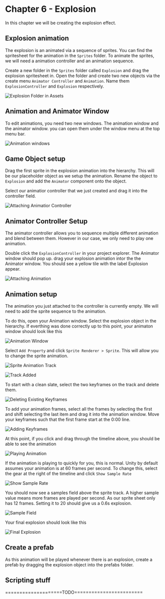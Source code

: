 # Chapter 6 - Explosion

In this chapter we will be creating the explosion effect.

## Explosion animation

The explosion is an animated via a sequence of sprites. You can find the spritesheet for the animation in the `Sprites` folder. To animate the sprites, we will need a animation controller and an animation sequence. 

Create a new folder in the `Sprites` folder called `Explosion` and drag the explosion spritesheet in. Open the folder and create two new objects via the create menu `Animator Controller` and `Animation`. Name them `ExplosionController` and `Explosion` respectively.

![Explosion Folder in Assets](https://github.com/DarkDestry/Unity-GDG-Workshop/blob/master/Docs/Images/Chapter%206/ExplosionFolder.png?raw=true)

## Animation and Animator Window

To edit animations, you need two new windows. The animation window and the animator window. you can open them under the window menu at the top menu bar.

![Animation windows](https://github.com/DarkDestry/Unity-GDG-Workshop/blob/master/Docs/Images/Chapter%206/AnimationWindows.png?raw=true)

## Game Object setup

Drag the first sprite in the explosion animation into the hierarchy. This will be our placeholder object as we setup the animation. Rename the object to `Explosion` and add the `Animator` component onto the object.

Select our animatior controller that we just created and drag it into the controller field. 

![Attaching Animatior Controller](https://github.com/DarkDestry/Unity-GDG-Workshop/blob/master/Docs/Images/Chapter%206/AnimationControllerAttaching.png?raw=true)

## Animator Controller Setup

The animator controller allows you to sequence multiple different animation and blend between them. However in our case, we only need to play one animation.

Double click the `ExplosionController` in your project explorer. The Animator window should pop up. drag your explosion animation intor the the Animator window. You should see a yellow tile with the label Explosion appear.

![Attaching Animation](https://github.com/DarkDestry/Unity-GDG-Workshop/blob/master/Docs/Images/Chapter%206/AttachAnimation.png?raw=true)

## Animation setup

The animation you just attached to the controller is currently empty. We will need to add the sprite sequence to the animation.

To do this, open your Animation window. Select the explosion object in the hierarchy. If everthing was done correctly up to this point, your animaton window should look like this

![Animation Window](https://github.com/DarkDestry/Unity-GDG-Workshop/blob/master/Docs/Images/Chapter%206/AnimationWindowEditting.png?raw=true)

Select `Add Property` and click `Sprite Renderer > Sprite`. This will allow you to change the sprite animation.

![Sprite Animation Track](https://github.com/DarkDestry/Unity-GDG-Workshop/blob/master/Docs/Images/Chapter%206/SpriteAnimationTrack.png?raw=true)

![Track Added](https://github.com/DarkDestry/Unity-GDG-Workshop/blob/master/Docs/Images/Chapter%206/TrackAdded.png?raw=true)

To start with a clean slate, select the two keyframes on the track and delete them.

![Deleting Existing Keyframes](https://github.com/DarkDestry/Unity-GDG-Workshop/blob/master/Docs/Images/Chapter%206/DeletingExistingKeyframes.png?raw=true)

To add your animation frames, select all the frames by selecting the first and shift selecting the last item and drag it into the animation window. Move your keyframes such that the first frame start at the 0:00 line.

![Adding Keyframes](https://github.com/DarkDestry/Unity-GDG-Workshop/blob/master/Docs/Images/Chapter%206/AddingKeyframes.png?raw=true)

At this point, if you click and drag through the timeline above, you should be able to see the animation

![Playing Animation](https://github.com/DarkDestry/Unity-GDG-Workshop/blob/master/Docs/Images/Chapter%206/AnimationPlaying.gif?raw=true)

If the animation is playing to quickly for you, this is normal. Unity by default assumes your animation is at 60 frames per second. To change this, select the gear at the right of the timeline and click `Show Sample Rate`

![Show Sample Rate](https://github.com/DarkDestry/Unity-GDG-Workshop/blob/master/Docs/Images/Chapter%206/ShowSampleRate.png?raw=true)

You should now see a samples field above the sprite track. A higher sample value means more frames are played per second. As our sprite sheet only has 12 frames. Setting it to 20 should give us a 0.6s explosion.

![Sample Field](https://github.com/DarkDestry/Unity-GDG-Workshop/blob/master/Docs/Images/Chapter%206/SampleField.png?raw=true)

Your final explosion should look like this

![Final Explosion](https://github.com/DarkDestry/Unity-GDG-Workshop/blob/master/Docs/Images/Chapter%206/FinalExplosion.gif?raw=true)

## Create a prefab

As this animation will be played whenever there is an explosion, create a prefab by dragging the explosion object into the prefabs folder.

## Scripting stuff

====================TODO========================
